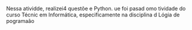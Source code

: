 
Nessa atividde, realizei4 questõe e Python. ue foi pasad omo tividade do curso Técnic em Informática, especificamente na disciplina d Lógia de pogramaão
